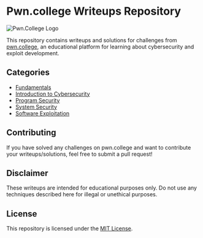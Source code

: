 # Pwn.college Writeups Repository

![Pwn.College Logo](https://yt3.googleusercontent.com/lWiWqC6OuB5wtRj-unKrj_-JSctMJ-PkiVFvWDiEKDb3SjL_O8KAMnmNAY2TxKV3oOU6GFckTQ=w1060-fcrop64=1,00005a57ffffa5a8-k-c0xffffffff-no-nd-rj)

This repository contains writeups and solutions for challenges from [pwn.college](https://pwn.college/), an educational platform for learning about cybersecurity and exploit development.

## Categories

- [Fundamentals](./categories/fundamentals.md)
- [Introduction to Cybersecurity](./categories/intro_to_cybersecurity.md)
- [Program Security](./categories/program_security.md)
- [System Security](./categories/system_security.md)
- [Software Exploitation](./categories/software_exploitation.md)

## Contributing

If you have solved any challenges on pwn.college and want to contribute your writeups/solutions, feel free to submit a pull request!

## Disclaimer

These writeups are intended for educational purposes only. Do not use any techniques described here for illegal or unethical purposes.

## License

This repository is licensed under the [MIT License](./LICENSE).


